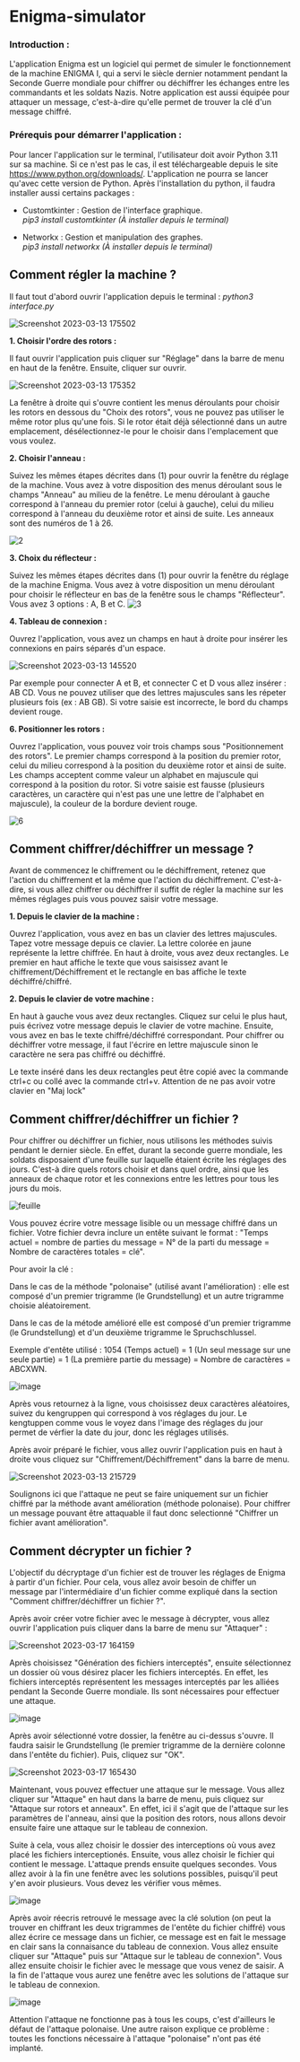 # Enigma-simulator
<h3> Introduction :</h3> 

L'application Enigma est un logiciel qui permet de simuler le fonctionnement de la machine ENIGMA I, qui a servi le siècle dernier notamment pendant la Seconde Guerre mondiale pour chiffrer ou déchiffrer les échanges entre les commandants et les soldats Nazis. Notre application est aussi équipée pour attaquer un message, c'est-à-dire qu'elle permet de trouver la clé d'un message chiffré.
</br>
<h3> Prérequis pour démarrer l'application :</h3>

Pour lancer l'application sur le terminal, l'utilisateur doit avoir Python 3.11 sur sa machine. Si ce n'est pas le cas, il est téléchargeable depuis le site https://www.python.org/downloads/. L'application ne pourra se lancer qu'avec cette version de Python. Après l'installation du python, il faudra installer aussi certains packages :


- Customtkinter : Gestion de l'interface graphique.
</br><i> pip3 install customtkinter (À installer depuis le terminal)</i> 

- Networkx : Gestion et manipulation des graphes.
</br><i> pip3 install networkx (À installer depuis le terminal)</i>

<h2> Comment régler la machine ? </h2>

Il faut tout d'abord ouvrir l'application depuis le terminal : <i>python3 interface.py</i>

![Screenshot 2023-03-13 175502](https://user-images.githubusercontent.com/81489719/224773960-f28bf19e-803b-4e72-aea3-b053301b3b95.png)

<b>1. Choisir l'ordre des rotors :</b> <p>Il faut ouvrir l'application puis cliquer sur "Réglage" dans la barre de menu en haut de la fenêtre. Ensuite, cliquer sur ouvrir.</p>
![Screenshot 2023-03-13 175352](https://user-images.githubusercontent.com/81489719/224772752-c4c615c1-8899-411e-9766-cb263d4eb95e.png)
<p>La fenêtre à droite qui s'ouvre contient les menus déroulants pour choisir les rotors en dessous du "Choix des rotors", vous ne pouvez pas utiliser le même rotor plus qu'une fois. Si le rotor était déjà sélectionné dans un autre emplacement, désélectionnez-le pour le choisir dans l'emplacement que vous voulez.</p>

<b>2. Choisir l'anneau :</b> <p>Suivez les mêmes étapes décrites dans (1) pour ouvrir la fenêtre du réglage de la machine. Vous avez à votre disposition des menus déroulant sous le champs "Anneau" au milieu de la fenêtre. Le menu déroulant à gauche correspond à l'anneau du premier rotor (celui à gauche), celui du milieu correspond à l'anneau du deuxième rotor et ainsi de suite. Les anneaux sont des numéros de 1 à 26.</p>
![2](https://user-images.githubusercontent.com/81489719/224721523-9c0f1141-0864-4457-98cc-de03a4f4ed75.png)

<b>3. Choix du réflecteur :</b><p> Suivez les mêmes étapes décrites dans (1) pour ouvrir la fenêtre du réglage de la machine Enigma. Vous avez à votre disposition un menu déroulant pour choisir le réflecteur en bas de la fenêtre sous le champs "Réflecteur". Vous avez 3 options : A, B et C.
![3](https://user-images.githubusercontent.com/81489719/224721799-cb2b5d08-c296-4129-8a63-d1444cd3608b.png)

<b>4. Tableau de connexion :</b><p> Ouvrez l'application, vous avez un champs en haut à droite pour insérer les connexions en pairs séparés d'un espace.</p>
![Screenshot 2023-03-13 145520](https://user-images.githubusercontent.com/81489719/224723288-c23f6400-e651-4e55-a05b-fb4afac9e753.png)

<p>Par exemple pour connecter A et B, et connecter C et D vous allez insérer : AB CD. Vous ne pouvez utiliser que des lettres majuscules sans les répeter plusieurs fois (ex : AB GB). Si votre saisie est incorrecte, le bord du champs devient rouge.</p>

<b>6. Positionner les rotors :</b><p> Ouvrez l'application, vous pouvez voir trois champs sous "Positionnement des rotors". Le premier champs correspond à la position du premier rotor, celui du milieu correspond à la position du deuxième rotor et ainsi de suite. Les champs acceptent comme valeur un alphabet en majuscule qui correspond à la position du rotor. Si votre saisie est fausse (plusieurs caractères, un caractère qui n'est pas une une lettre de l'alphabet en majuscule), la couleur de la bordure devient rouge.</p>
![6](https://user-images.githubusercontent.com/81489719/224724358-4d7f13ec-2f5f-465d-bdc2-7b5e651b9611.png)

<h2> Comment chiffrer/déchiffrer un message ? </h2>

<p>Avant de commencez le chiffrement ou le déchiffrement, retenez que l'action du chiffrement et la même que l'action du déchiffrement. C'est-à-dire, si vous allez chiffrer ou déchiffrer il suffit de régler la machine sur les mêmes réglages puis vous pouvez saisir votre message.</p>

<b>1. Depuis le clavier de la machine :</b><p> Ouvrez l'application, vous avez en bas un clavier des lettres majuscules. Tapez votre message depuis ce clavier. La lettre colorée en jaune représente la lettre chiffrée. En haut à droite, vous avez deux rectangles. Le premier en haut affiche le texte que vous saisissez avant le chiffrement/Déchiffrement et le rectangle en bas affiche le texte déchiffré/chiffré.

 <b>2. Depuis le clavier de votre machine :</b><p> En haut à gauche vous avez deux rectangles. Cliquez sur celui le plus haut, puis écrivez votre message depuis le clavier de votre machine. Ensuite, vous avez en bas le texte chiffré/déchiffré correspondant. Pour chiffrer ou déchiffrer votre message, il faut l'écrire en lettre majuscule sinon le caractère ne sera pas chiffré ou déchiffré.</p>

<p>Le texte inséré dans les deux rectangles peut être copié avec la commande ctrl+c ou collé avec la commande ctrl+v. Attention de ne pas avoir votre clavier en "Maj lock"</p> 

<h2> Comment chiffrer/déchiffrer un fichier ? </h2>

Pour chiffrer ou déchiffrer un fichier, nous utilisons les méthodes suivis pendant le dernier siècle. En effet, durant la seconde guerre mondiale, les soldats disposaient d'une feuille sur laquelle étaient écrite les réglages des jours. C'est-à dire quels rotors choisir et dans quel ordre, ainsi que les anneaux de chaque rotor et les connexions entre les lettres pour tous les jours du mois.

![feuille](https://user-images.githubusercontent.com/81489719/224825850-750027c1-5164-438b-831a-31d76dc2ecfe.jpg)

Vous pouvez écrire votre message lisible ou un message chiffré dans un fichier. Votre fichier devra inclure un entête suivant le format  : "Temps actuel = nombre de parties du message = N° de la parti du message = Nombre de caractères totales = clé".

Pour avoir la clé :

Dans le cas de la méthode "polonaise" (utilisé avant l'amélioration) : elle est composé d'un premier trigramme (le Grundstellung) et un autre trigramme choisie aléatoirement.

Dans le cas de la métode amélioré elle est composé d'un premier trigramme (le Grundstellung) et d'un deuxième trigramme le Spruchschlussel.

Exemple d'entête utilisé : 1054 (Temps actuel) = 1 (Un seul message sur une seule partie) = 1 (La première partie du message) = Nombre de caractères = ABCXWN.

![image](https://user-images.githubusercontent.com/81489719/224827900-0dc9d479-f4ac-49c9-80f7-15b362ff9b9d.png)

Après vous retournez à la ligne, vous choisissez deux caractères aléatoires, suivez du kengruppen qui correspond à vos réglages du jour. Le kengtuppen comme vous le voyez dans l'image des réglages du jour permet de vérfier la date du jour, donc les réglages utilisés.

Après avoir préparé le fichier, vous allez ouvrir l'application puis en haut à droite vous cliquez sur "Chiffrement/Déchiffrement" dans la barre de menu.

![Screenshot 2023-03-13 215729](https://user-images.githubusercontent.com/81489719/224830743-a0dccd7f-0060-4348-a224-e59ebe1e4c29.png)

Soulignons ici que l'attaque ne peut se faire uniquement sur un fichier chiffré par la méthode avant amélioration (méthode polonaise). Pour chiffrer un message pouvant être attaquable il faut donc selectionné "Chiffrer un fichier avant amélioration".

<h2> Comment décrypter un fichier ? </h2>

L'objectif du décryptage d'un fichier est de trouver les réglages de Enigma à partir d'un fichier. Pour cela, vous allez avoir besoin de chiffer un message par l'intermédiaire d'un fichier comme expliqué dans la section "Comment chiffrer/déchiffrer un fichier ?".  

Après avoir créer votre fichier avec le message à décrypter, vous allez ouvrir l'application puis cliquer dans la barre de menu sur "Attaquer" : 

![Screenshot 2023-03-17 164159](https://user-images.githubusercontent.com/81489719/225952789-444f10a5-443e-4009-83c1-dd963c258a6a.png)

Après choisissez "Génération des fichiers interceptés", ensuite sélectionnez un dossier où vous désirez placer les fichiers interceptés. En effet, les fichiers interceptés représentent les messages interceptés par les alliées pendant la Seconde Guerre mondiale. Ils sont nécessaires pour effectuer une attaque.

![image](https://user-images.githubusercontent.com/81489719/225953701-aded096f-dad5-45ed-93c9-e136187809c8.png)

Après avoir sélectionné votre dossier, la fenêtre au ci-dessus s'ouvre. Il faudra saisir le Grundstellung (le premier trigramme de la dernière colonne dans l'entête du fichier). Puis, cliquez sur "OK".

![Screenshot 2023-03-17 165430](https://user-images.githubusercontent.com/81489719/225955401-c77f94d0-b400-4c19-89fd-9cb5bf3dd86c.png)

Maintenant, vous pouvez effectuer une attaque sur le message. Vous allez cliquer sur "Attaque" en haut dans la barre de menu, puis cliquez sur "Attaque sur rotors et anneaux". En effet, ici il s'agit que de l'attaque sur les paramètres de l'anneau, ainsi que la position des rotors, nous allons devoir ensuite faire une attaque sur le tableau de connexion. 

Suite à cela, vous allez choisir le dossier des interceptions où vous avez placé les fichiers interceptionés. Ensuite, vous allez choisir le fichier qui contient le message. L'attaque prends ensuite quelques secondes. Vous allez avoir à la fin une fenêtre avec les solutions possibles, puisqu'il peut y'en avoir plusieurs. Vous devez les vérifier vous mêmes. 

![image](https://user-images.githubusercontent.com/81489719/225991661-36860d52-ee01-48bb-b6c0-465390930d49.png)

Après avoir réecris retrouvé le message avec la clé solution (on peut la trouver en chiffrant les deux trigrammes de l'entête du fichier chiffré) vous allez écrire ce message dans un fichier, ce message est en fait le message en clair sans la connaisance du tableau de connexion. Vous allez ensuite cliquer sur "Attaque" puis sur "Attaque sur le tableau de connexion". Vous allez ensuite choisir le fichier avec le message que vous venez de saisir. A la fin de l'attaque vous aurez une fenêtre avec les solutions de l'attaque sur le tableau de connexion.

![image](https://user-images.githubusercontent.com/81489719/225992345-76560d3f-1aea-49c5-8a63-9ffae4cd2698.png)

Attention l'attaque ne fonctionne pas à tous les coups, c'est d'ailleurs le défaut de l'attaque polonaise.
Une autre raison explique ce problème : toutes les fonctions nécessaire à l'attaque "polonaise" n'ont pas été implanté.

